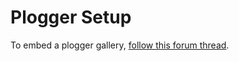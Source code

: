 # Plogger Setup

To embed a plogger gallery, [follow this forum thread](http://board.s9y.org/viewtopic.php?t=6110).
